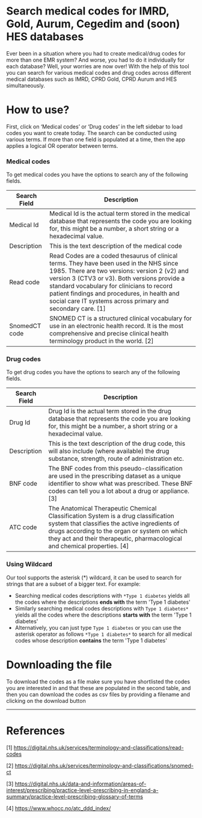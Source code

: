 # Search medical codes for IMRD, Gold, Aurum, Cegedim and (soon) HES databases

Ever been in a situation where you had to create medical/drug codes for more than one EMR system? And worse, you had to do it individually for each database? Well, your worries are now over! With the help of this tool you can search for various medical codes and drug codes across different medical databases such as IMRD, CPRD Gold, CPRD Aurum and HES simultaneously.

# How to use?

First, click on ‘Medical codes’ or ‘Drug codes’ in the left sidebar to load codes you want to create today. The search can be conducted using various terms. If more than one field is populated at a time, then the app applies a logical OR operator between terms.

### Medical codes
To get medical codes you have the options to search any of the following fields. 
  
  |Search Field|Description|
  |--|--|
  |Medical Id| Medical Id is the actual term stored in the medical database that represents the code you are looking for, this might be a number, a short string or a hexadecimal value.  |
  |Description| This is the text description of the medical code|
  |Read code| Read Codes are a coded thesaurus of clinical terms. They have been used in the NHS since 1985. There are two versions: version 2 (v2) and version 3 (CTV3 or v3). Both versions provide a standard vocabulary for clinicians to record patient findings and procedures, in health and social care IT systems across primary and secondary care. [1]|
  |SnomedCT code| SNOMED CT is a structured clinical vocabulary for use in an electronic health record. It is the most comprehensive and precise clinical health terminology product in the world. [2]|
  
### Drug codes
To get drug codes you have the options to search any of the following fields. 
  
  |Search Field|Description|
  |--|--|
  |Drug Id| Drug Id is the actual term stored in the drug database that represents the code you are looking for, this might be a number, a short string or a hexadecimal value.  |
  |Description| This is the text description of the drug code, this will also include (where available) the drug substance, strength, route of administration etc. |
  |BNF code| The BNF codes from this pseudo-classification are used in the prescribing dataset as a unique identifier to show what was prescribed. These BNF codes can tell you a lot about a drug or appliance. [3]|
  |ATC code| The Anatomical Therapeutic Chemical Classification System is a drug classification system that classifies the active ingredients of drugs according to the organ or system on which they act and their therapeutic, pharmacological and chemical properties. [4]|
  
### Using Wildcard

Our tool supports the asterisk (\*) wildcard, it can be used to search for strings that are a subset of a bigger text. For example:
 - Searching medical codes descriptions with `*Type 1 diabetes` yields all the codes where the descriptions **ends with** the term 'Type 1 diabetes'
 - Similarly searching medical codes descriptions with `Type 1 diabetes*` yields all the codes where the descriptions **starts with** the term 'Type 1 diabetes'
 - Alternatively, you can just type `Type 1 diabetes` or you can use the asterisk operator as follows ```*Type 1 diabetes*``` to search for all medical codes whose description **contains** the term 'Type 1 diabetes'

# Downloading the file

To download the codes as a file make sure you have shortlisted the codes you are interested in and that these are populated in the second table, and then you can download the codes as csv files by providing a filename and clicking on the download button


---
# References
[1] https://digital.nhs.uk/services/terminology-and-classifications/read-codes

[2] https://digital.nhs.uk/services/terminology-and-classifications/snomed-ct 

[3] https://digital.nhs.uk/data-and-information/areas-of-interest/prescribing/practice-level-prescribing-in-england-a-summary/practice-level-prescribing-glossary-of-terms

[4] https://www.whocc.no/atc_ddd_index/
